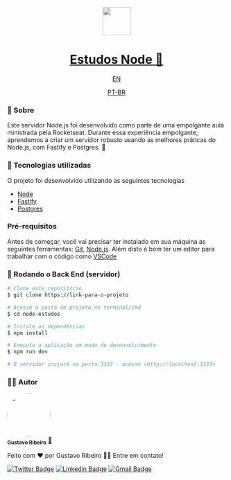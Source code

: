<div align="center">
<img src="https://media.giphy.com/media/kdFc8fubgS31b8DsVu/giphy.gif" width=65>
</div>
<h1 align="center">
  <!-- <a href="https://node-do-zero-vkxp.onrender.com" target="_blank">Studies Node 🔗  </a> -->
  <a href="https://node-do-zero-vkxp.onrender.com" target="_blank">Estudos Node 🔗  </a>
</h1>
<div align="center" margin-right=230>
<a href="" color="red">EN</a>
</div>
<div align="center">

<a href="">PT-BR</a>
</div>

### 📖 Sobre
Este servidor Node.js foi desenvolvido como parte de uma empolgante aula ministrada pela Rocketseat. Durante essa experiência empolgante, aprendemos a criar um servidor robusto usando as melhores práticas do Node.js, com Fastify e Postgres. 🚀

### 🚀 Tecnologias utilizadas
O projeto foi desenvolvido utilizando as seguintes tecnologias

- [Node](https://nodejs.org/en)
- [Fastify](https://fastify.dev)
- [Postgres](https://github.com/porsager/postgres)

### Pré-requisitos

Antes de começar, você vai precisar ter instalado em sua máquina as seguintes ferramentas:
[Git](https://git-scm.com), [Node.js](https://nodejs.org/en/). 
Além disto é bom ter um editor para trabalhar com o código como [VSCode](https://code.visualstudio.com/)

### 🎲 Rodando o Back End (servidor)

```bash
# Clone este repositório
$ git clone https://link-para-o-projeto

# Acesse a pasta do projeto no terminal/cmd
$ cd node-estudos

# Instale as dependências
$ npm install

# Execute a aplicação em modo de desenvolvimento
$ npm run dev

# O servidor inciará na porta:3333 - acesse <http://localhost:3333>
```

### 👨‍💻 Autor

<a href="https://github.com/devGustavoR">
 <img style="border-radius: 50%;" src="https://avatars.githubusercontent.com/devgustavor" width="100px;" alt=""/>
 <br />
 <sub><b>Gustavo Ribeiro</b></sub></a> <a href="https://github.com/devGustavoR" title="Github">🚀</a>


Feito com ❤️ por Gustavo Ribeiro 👋🏽 Entre em contato!

[![Twitter Badge](https://img.shields.io/badge/-@devgustavor-1ca0f1?style=flat-square&labelColor=1ca0f1&logo=twitter&logoColor=white&link=https://twitter.com/devwuors)](https://twitter.com/wuors) [![Linkedin Badge](https://img.shields.io/badge/-GustavoR-blue?style=flat-square&logo=Linkedin&logoColor=white&link=https://www.linkedin.com/in/devgustavor)](https://www.linkedin.com/in/devgustavor) 
[![Gmail Badge](https://img.shields.io/badge/-devgustavor@gmail.com-c14438?style=flat-square&logo=Gmail&logoColor=white&link=mailto:devgustavor@gmail.com)](mailto:devgustavor@gmail.com)

